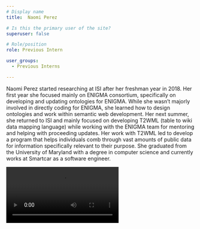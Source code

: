 ```yaml
---
# Display name
title:  Naomi Perez

# Is this the primary user of the site?
superuser: false

# Role/position
role: Previous Intern

user_groups:
  - Previous Interns

---
```


Naomi Perez started researching at ISI after her freshman year in 2018. Her first year she focused mainly on ENIGMA 
consortium, specifically on developing and updating ontologies for ENIGMA. While she wasn’t majorly involved in directly 
coding for ENIGMA, she learned how to design ontologies and work within semantic web development. 
Her next summer, she returned to ISI and mainly focused on developing T2WML (table to wiki data mapping language) 
while working with the ENIGMA team for mentoring and helping with proceeding updates. Her work with T2WML led to develop 
a program that helps individuals comb through vast amounts of public data for information specifically relevant to their 
purpose. She graduated from the University of Maryland with a degree in computer science and currently works at Smartcar as 
a software engineer. 

<video style="width: auto; height: auto; max-width: calc(-100px + 100vw); max-height: calc(-200px + 100vh);">
  <source src="https://s3.mint.isi.edu/public/videos/naomi%20perez.mp4" type="video/mp4">
</video>